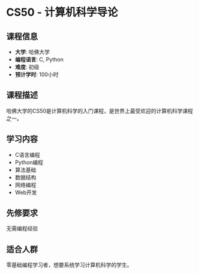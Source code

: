 # CS50 - 计算机科学导论

## 课程信息
- **大学**: 哈佛大学
- **编程语言**: C, Python
- **难度**: 初级
- **预计学时**: 100小时

## 课程描述
哈佛大学的CS50是计算机科学的入门课程，是世界上最受欢迎的计算机科学课程之一。

## 学习内容
- C语言编程
- Python编程
- 算法基础
- 数据结构
- 网络编程
- Web开发

## 先修要求
无需编程经验

## 适合人群
零基础编程学习者，想要系统学习计算机科学的学生。
